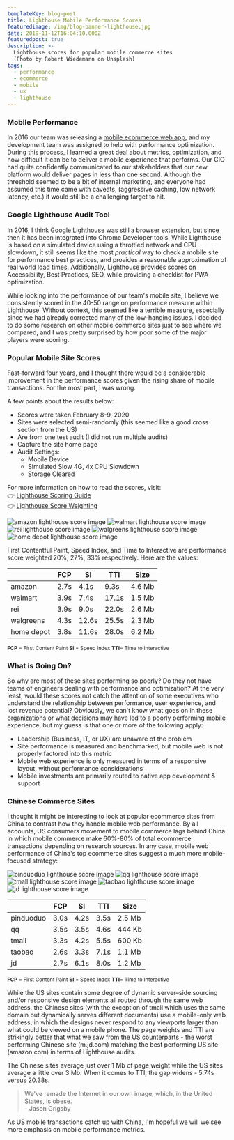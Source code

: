 ```yaml
---
templateKey: blog-post
title: Lighthouse Mobile Performance Scores
featuredimage: /img/blog-banner-lighthouse.jpg
date: 2019-11-12T16:04:10.000Z
featuredpost: true
description: >-
  Lighthouse scores for popular mobile commerce sites 
  (Photo by Robert Wiedemann on Unsplash)
tags:
  - performance
  - ecommerce
  - mobile
  - ux
  - lighthouse
---
```


### Mobile Performance
In 2016 our team was releasing a [mobile ecommerce web app](/work/mobile-ecommerce/), and my development team was assigned to help with performance optimization. During this process, I learned a great deal about metrics, optimization, and how difficult it can be to deliver a mobile experience that performs. Our CIO had quite confidently communicated to our stakeholders that our new platform would deliver pages in less than one second.  Although the threshold seemed to be a bit of internal marketing, and everyone had assumed this time came with caveats, (aggressive caching, low network latency, etc.) it would still be a challenging target to hit. 


### Google Lighthouse Audit Tool
In 2016, I think [Google Lighthouse](https://developers.google.com/web/tools/lighthouse) was still a browser extension, but since then it has been integrated into Chrome Developer tools. While Lighthouse is based on a simulated device using a throttled network and CPU slowdown, it still seems like the most *practical* way to check a mobile site for performance best practices, and provides a reasonable approximation of real world load times.  Additionally, Lighthouse provides scores on Accessibility, Best Practices, SEO, while providing a checklist for PWA optimization.

While looking into the performance of our team's mobile site, I believe we consistently scored in the 40-50 range on performance  measure within Lighthouse. Without context, this seemed like a terrible measure, especially since we had already corrected many of the low-hanging issues. I decided to do some research on other mobile commerce sites just to see where we compared, and I was pretty surprised by how poor some of the major players were scoring.

### Popular Mobile Site Scores
Fast-forward four years, and I thought there would be a considerable improvement in the performance scores given the rising share of mobile transactions. For the most part, I was wrong. 

A few points about the results below:
- Scores were taken February 8-9, 2020
- Sites were selected semi-randomly (this seemed like a good cross section from the US)
- Are from one test audit (I did not run multiple audits)
- Capture the site home page
- Audit Settings:
  - Mobile Device
  - Simulated Slow 4G, 4x CPU Slowdown
  - Storage Cleared

For more information on how to read the scores, visit:   
👉 [Lighthouse Scoring Guide](https://developers.google.com/web/tools/lighthouse/v3/scoring)   
👉 [Lighthouse Score Weighting](https://docs.google.com/spreadsheets/d/1up5rxd4EMCoMaxH8cppcK1x76n6HLx0e7jxb0e0FXvc/edit#gid=0)


<div class="columns is-centered has-margin-top-32">
  <div class="column is-12 has-text-centered">
    <img class="img" srcset="/img/lighthouse-amazon.png" alt="amazon lighthouse score image" />
    <img class="img" srcset="/img/lighthouse-walmart.png" alt="walmart lighthouse score image" />
    <img class="img" srcset="/img/lighthouse-rei.png" alt="rei lighthouse score image" />
    <img class="img" srcset="/img/lighthouse-walgreens.png" alt="walgreens lighthouse score image" />
    <img class="img" srcset="/img/lighthouse-homedepot.png" alt="home depot lighthouse score image" />
  </div>
</div>

First Contentful Paint, Speed Index, and Time to Interactive are performance score weighted 20%, 27%, 33% respectively. Here are the values:


|            | FCP   | SI    | TTI    |  Size  |
|------------|-------|-------|--------|--------|
| amazon     | 2.7s  | 4.1s  | 9.3s   | 4.6 Mb |
| walmart    | 3.9s  | 7.4s  | 17.1s  | 1.5 Mb |
| rei        | 3.9s  | 9.0s  | 22.0s  | 2.6 Mb |
| walgreens  | 4.3s  | 12.6s | 25.5s  | 2.3 Mb |
| home depot | 3.8s  | 11.6s | 28.0s  | 6.2 Mb |
<small>**FCP** = First Content Paint **SI** = Speed Index **TTI**= Time to Interactive</small>

### What is Going On?
So why are most of these sites performing so poorly? Do they not have teams of engineers dealing with performance and optimization? At the very least, would these scores not catch the attention of some executives who understand the relationship between performance, user experience, and lost revenue potential? Obviously, we can't know what goes on in these organizations or what decisions may have led to a poorly performing mobile experience, but my guess is that one or more of the following apply:

- Leadership (Business, IT, or UX) are unaware of the problem
- Site performance is measured and benchmarked, but mobile web is not properly factored into this metric  
- Mobile web experience is only measured in terms of a responsive layout, without performance considerations
- Mobile investments are primarily routed to native app development & support


### Chinese Commerce Sites
I thought it might be interesting to look at popular ecommerce sites from China to contrast how they handle mobile web performance.  By all accounts, US consumers movement to mobile commerce lags behind China in which mobile commerce make 60%-80% of total ecommerce transactions depending on research sources. In any case, mobile web performance of China's top ecommerce sites suggest a much more mobile-focused strategy:

<div class="columns is-centered has-margin-top-32">
  <div class="column is-12 has-text-centered">
    <img class="img" srcset="/img/lighthouse-pinduoduo.png" alt="pinduoduo lighthouse score image" />
    <img class="img" srcset="/img/lighthouse-qq.png" alt="qq lighthouse score image" />
    <img class="img" srcset="/img/lighthouse-tmall.png" alt="tmall lighthouse score image" />
    <img class="img" srcset="/img/lighthouse-taobao.png" alt="taobao lighthouse score image" />
    <img class="img" srcset="/img/lighthouse-jd.png" alt="jd lighthouse score image" />
  </div>
</div>

|            | FCP   | SI    | TTI    |  Size  |
|------------|-------|-------|--------|--------|
| pinduoduo  | 3.0s  | 4.2s  | 3.5s   | 2.5 Mb |
| qq         | 3.5s  | 3.5s  | 4.6s   | 444 Kb |
| tmall      | 3.3s  | 4.2s  | 5.5s   | 600 Kb |
| taobao     | 2.6s  | 3.3s  | 7.1s   | 1.1 Mb |
| jd         | 2.7s  | 6.1s  | 8.0s   | 1.2 Mb |
<small>**FCP** = First Content Paint **SI** = Speed Index **TTI**= Time to Interactive</small>

While the US sites contain some degree of dynamic server–side sourcing and/or responsive design elements all routed through the same web address, the Chinese sites (with the exception of tmall which uses the same domain but dynamically serves different documents) use a mobile-only web address, in which the designs never respond to any viewports larger than what could be viewed on a mobile phone. The page weights and TTI are strikingly better that what we saw from the US counterparts - the worst performing Chinese site (m.jd.com) matching the best performing US site (amazon.com) in terms of Lighthouse audits.

The Chinese sites average just over 1 Mb of page weight while the US sites average a little over 3 Mb. When it comes to TTI, the gap widens - 5.74s versus 20.38s. 

> We've remade the Internet in our own image, which, in the United States, is obese.   
> \- Jason Grigsby

As US mobile transactions catch up with China, I'm hopeful we will we see more emphasis on mobile performance metrics. 

